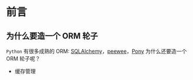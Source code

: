 # 前言

## 为什么要造一个 ORM 轮子

`Python` 有很多成熟的 ORM: [SQLAlchemy](https://www.sqlalchemy.org/)，[peewee](http://docs.peewee-orm.com/en/latest/)，[Pony](https://ponyorm.com/)
为什么还要造一个 ORM 轮子呢？

* 缓存管理
